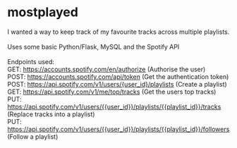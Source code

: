 # mostplayed
I wanted a way to keep track of my favourite tracks across multiple playlists.
<br /><br />
Uses some basic Python/Flask, MySQL and the Spotify API
<br /><br />
Endpoints used:
<br />
GET: https://accounts.spotify.com/en/authorize (Authorise the user)
<br />
POST: https://accounts.spotify.com/api/token (Get the authentication token)
<br />
POST: https://api.spotify.com/v1/users/{user_id}/playlists (Create a playlist)
<br />
GET: https://api.spotify.com/v1/me/top/tracks (Get the users top tracks)
<br />
PUT: https://api.spotify.com/v1/users/{{user_id}}/playlists/{{playlist_id}}/tracks (Replace tracks into a playlist)
<br />
PUT: https://api.spotify.com/v1/users/{{user_id}}/playlists/{{playlist_id}}/followers (Follow a playlist)
